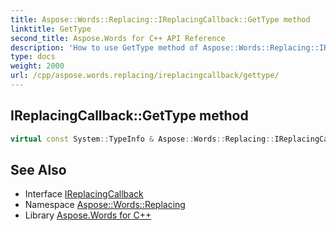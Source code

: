 ```yaml
---
title: Aspose::Words::Replacing::IReplacingCallback::GetType method
linktitle: GetType
second_title: Aspose.Words for C++ API Reference
description: 'How to use GetType method of Aspose::Words::Replacing::IReplacingCallback class in C++.'
type: docs
weight: 2000
url: /cpp/aspose.words.replacing/ireplacingcallback/gettype/
---
```

## IReplacingCallback::GetType method




```cpp
virtual const System::TypeInfo & Aspose::Words::Replacing::IReplacingCallback::GetType() const override
```

## See Also

* Interface [IReplacingCallback](../)
* Namespace [Aspose::Words::Replacing](../../)
* Library [Aspose.Words for C++](../../../)
